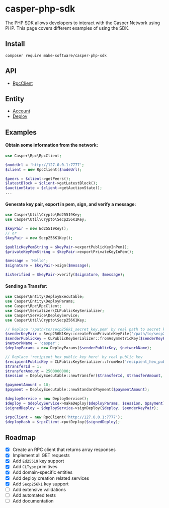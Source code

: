# casper-php-sdk
The PHP SDK allows developers to interact with the Casper Network using PHP. This page covers different examples of using the SDK.

## Install

```
composer require make-software/casper-php-sdk
```

## API

- [RpcClient](docs/API/RpcClientAPI.md)

## Entity

- [Account](docs/Entity/Account.md)
- [Deploy](docs/Entity/Deploy.md)

## Examples

#### Obtain some information from the network:
```php
use Casper\Rpc\RpcClient;

$nodeUrl = 'http://127.0.0.1:7777';
$client = new RpcClient($nodeUrl);

$peers = $client->getPeers();
$latestBlock = $client->getLatestBlock();
$auctionState = $client->getAuctionState();
...
```

#### Generate key pair, export in pem, sign, and verify a message:
```php
use Casper\Util\Crypto\Ed25519Key;
use Casper\Util\Crypto\Secp256K1Key;

$keyPair = new Ed25519Key();
// or
$keyPair = new Secp256K1Key();
```

```php
$publicKeyPemString = $keyPair->exportPublicKeyInPem();
$privateKeyPemString = $keyPair->exportPrivateKeyInPem();

$message = 'Hello';
$signature = $keyPair->sign($message);

$isVerified = $keyPair->verify($signature, $message);
```

#### Sending a Transfer:
```php
use Casper\Entity\DeployExecutable;
use Casper\Entity\DeployParams;
use Casper\Rpc\RpcClient;
use Casper\Serializer\CLPublicKeySerializer;
use Casper\Service\DeployService;
use Casper\Util\Crypto\Secp256K1Key;

// Replace '/path/to/secp256k1_secret_key.pem' by real path to secret key
$senderKeyPair = Secp256K1Key::createFromPrivateKeyFile('/path/to/secp256k1_secret_key.pem');
$senderPublicKey = CLPublicKeySerializer::fromAsymmetricKey($senderKeyPair);
$networkName = 'casper';
$deployParams = new DeployParams($senderPublicKey, $networkName);

// Replace 'recipient_hex_public_key_here' by real public key
$recipientPublicKey = CLPublicKeySerializer::fromHex('recipient_hex_public_key_here');
$transferId = 1;
$transferAmount = 2500000000;
$session = DeployExecutable::newTransfer($transferId, $transferAmount, $recipientPublicKey);

$paymentAmount = 10;
$payment = DeployExecutable::newStandardPayment($paymentAmount);

$deployService = new DeployService();
$deploy = $deployService->makeDeploy($deployParams, $session, $payment);
$signedDeploy = $deployService->signDeploy($deploy, $senderKeyPair);

$rpcClient = new RpcClient('http://127.0.0.1:7777');
$deployHash = $rpcClient->putDeploy($signedDeploy);
```

## Roadmap
- [x] Create an RPC client that returns array responses
- [x] Implement all GET requests
- [x] Add `Ed25519` key support
- [x] Add `CLType` primitives
- [x] Add domain-specific entities
- [x] Add deploy creation related services
- [x] Add `Secp256k1` key support
- [ ] Add extensive validations
- [ ] Add automated tests
- [ ] Add documentation
